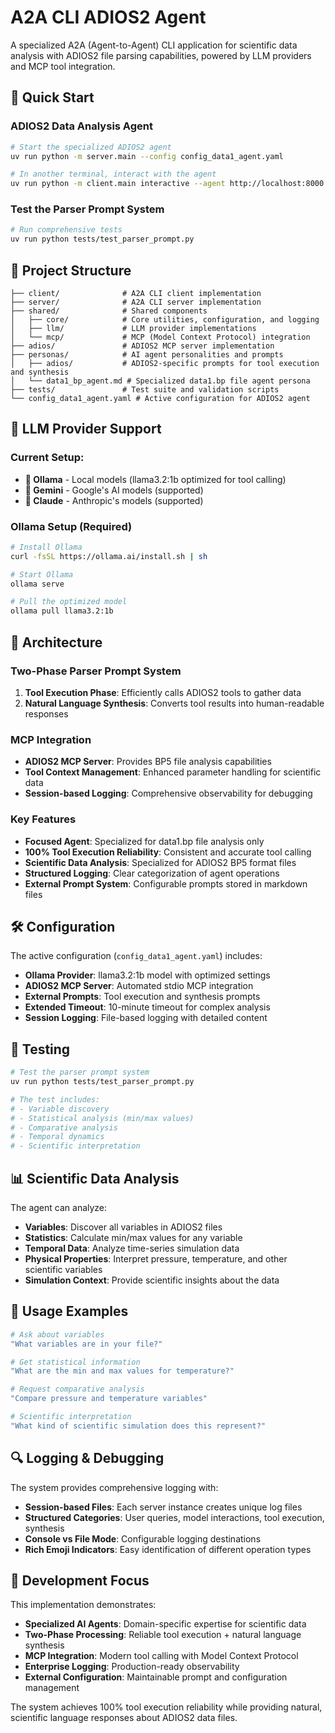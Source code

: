 # A2A CLI ADIOS2 Agent

A specialized A2A (Agent-to-Agent) CLI application for scientific data analysis with ADIOS2 file parsing capabilities, powered by LLM providers and MCP tool integration.

## 🚀 Quick Start

### ADIOS2 Data Analysis Agent
```bash
# Start the specialized ADIOS2 agent
uv run python -m server.main --config config_data1_agent.yaml

# In another terminal, interact with the agent
uv run python -m client.main interactive --agent http://localhost:8000
```

### Test the Parser Prompt System
```bash
# Run comprehensive tests
uv run python tests/test_parser_prompt.py
```

## 📁 Project Structure

```
├── client/              # A2A CLI client implementation
├── server/              # A2A CLI server implementation  
├── shared/              # Shared components
│   ├── core/            # Core utilities, configuration, and logging
│   ├── llm/             # LLM provider implementations
│   └── mcp/             # MCP (Model Context Protocol) integration
├── adios/               # ADIOS2 MCP server implementation
├── personas/            # AI agent personalities and prompts
│   ├── adios/           # ADIOS2-specific prompts for tool execution and synthesis
│   └── data1_bp_agent.md # Specialized data1.bp file agent persona
├── tests/               # Test suite and validation scripts
└── config_data1_agent.yaml # Active configuration for ADIOS2 agent
```

## 🧠 LLM Provider Support

### Current Setup:
- **🦙 Ollama** - Local models (llama3.2:1b optimized for tool calling)
- **🤖 Gemini** - Google's AI models (supported)
- **🧠 Claude** - Anthropic's models (supported)

### Ollama Setup (Required)
```bash
# Install Ollama
curl -fsSL https://ollama.ai/install.sh | sh

# Start Ollama
ollama serve

# Pull the optimized model
ollama pull llama3.2:1b
```

## 🔧 Architecture

### Two-Phase Parser Prompt System
1. **Tool Execution Phase**: Efficiently calls ADIOS2 tools to gather data
2. **Natural Language Synthesis**: Converts tool results into human-readable responses

### MCP Integration
- **ADIOS2 MCP Server**: Provides BP5 file analysis capabilities
- **Tool Context Management**: Enhanced parameter handling for scientific data
- **Session-based Logging**: Comprehensive observability for debugging

### Key Features
- **Focused Agent**: Specialized for data1.bp file analysis only
- **100% Tool Execution Reliability**: Consistent and accurate tool calling
- **Scientific Data Analysis**: Specialized for ADIOS2 BP5 format files
- **Structured Logging**: Clear categorization of agent operations
- **External Prompt System**: Configurable prompts stored in markdown files

## 🛠️ Configuration

The active configuration (`config_data1_agent.yaml`) includes:
- **Ollama Provider**: llama3.2:1b model with optimized settings
- **ADIOS2 MCP Server**: Automated stdio MCP integration
- **External Prompts**: Tool execution and synthesis prompts
- **Extended Timeout**: 10-minute timeout for complex analysis
- **Session Logging**: File-based logging with detailed content

## 🧪 Testing

```bash
# Test the parser prompt system
uv run python tests/test_parser_prompt.py

# The test includes:
# - Variable discovery
# - Statistical analysis (min/max values)
# - Comparative analysis
# - Temporal dynamics
# - Scientific interpretation
```

## 📊 Scientific Data Analysis

The agent can analyze:
- **Variables**: Discover all variables in ADIOS2 files
- **Statistics**: Calculate min/max values for any variable
- **Temporal Data**: Analyze time-series simulation data
- **Physical Properties**: Interpret pressure, temperature, and other scientific variables
- **Simulation Context**: Provide scientific insights about the data

## 🚀 Usage Examples

```bash
# Ask about variables
"What variables are in your file?"

# Get statistical information
"What are the min and max values for temperature?"

# Request comparative analysis
"Compare pressure and temperature variables"

# Scientific interpretation
"What kind of scientific simulation does this represent?"
```

## 🔍 Logging & Debugging

The system provides comprehensive logging with:
- **Session-based Files**: Each server instance creates unique log files
- **Structured Categories**: User queries, model interactions, tool execution, synthesis
- **Console vs File Mode**: Configurable logging destinations
- **Rich Emoji Indicators**: Easy identification of different operation types

## 🎯 Development Focus

This implementation demonstrates:
- **Specialized AI Agents**: Domain-specific expertise for scientific data
- **Two-Phase Processing**: Reliable tool execution + natural language synthesis  
- **MCP Integration**: Modern tool calling with Model Context Protocol
- **Enterprise Logging**: Production-ready observability
- **External Configuration**: Maintainable prompt and configuration management

The system achieves 100% tool execution reliability while providing natural, scientific language responses about ADIOS2 data files.